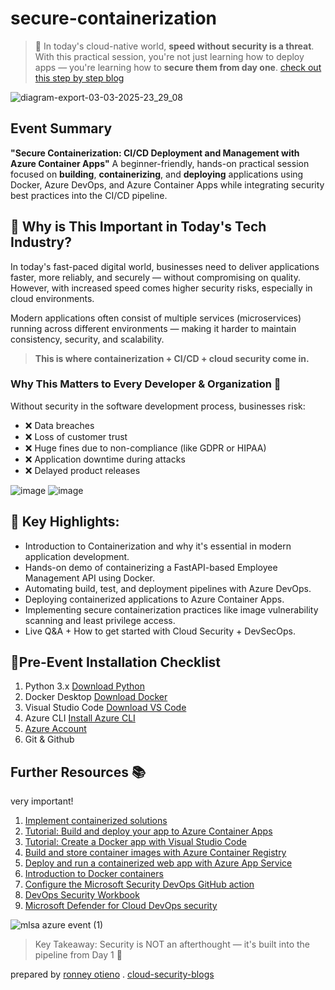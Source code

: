 # secure-containerization

> 🚨 In today's cloud-native world, **speed without security is a threat**.  
> With this practical session, you're not just learning how to deploy apps — you're learning how to **secure them from day one**.
> [check out this step by step blog](https://securecloudwithronney.hashnode.dev/deploying-to-azure-container-apps)

![diagram-export-03-03-2025-23_29_08](https://github.com/user-attachments/assets/9672e94b-9e3e-4c28-84d2-dcc9154ea14e)


## Event Summary
**"Secure Containerization: CI/CD Deployment and Management with Azure Container Apps"**
A beginner-friendly, hands-on practical session focused on **building**, **containerizing**, and **deploying** applications using Docker, Azure DevOps, and Azure Container Apps while integrating security best practices into the CI/CD pipeline.

## 🎯 Why is This Important in Today's Tech Industry?
In today's fast-paced digital world, businesses need to deliver applications faster, more reliably, and securely — without compromising on quality. However, with increased speed comes higher security risks, especially in cloud environments.

Modern applications often consist of multiple services (microservices) running across different environments — making it harder to maintain consistency, security, and scalability.

> **This is where containerization + CI/CD + cloud security come in.**
### Why This Matters to Every Developer & Organization 🚨
Without security in the software development process, businesses risk:
- ❌ Data breaches
- ❌ Loss of customer trust
- ❌ Huge fines due to non-compliance (like GDPR or HIPAA)
- ❌ Application downtime during attacks
- ❌ Delayed product releases

![image](https://github.com/user-attachments/assets/8061033d-264f-439e-9cf5-a82ef2848f97)
![image](https://github.com/user-attachments/assets/ab989682-f847-4813-98ba-19325de3f0be)


## 🔑 Key Highlights:
- Introduction to Containerization and why it's essential in modern application development.
- Hands-on demo of containerizing a FastAPI-based Employee Management API using Docker.
- Automating build, test, and deployment pipelines with Azure DevOps.
- Deploying containerized applications to Azure Container Apps.
- Implementing secure containerization practices like image vulnerability scanning and least privilege access.
- Live Q&A + How to get started with Cloud Security + DevSecOps.

## 📍Pre-Event Installation Checklist
1. Python 3.x	[Download Python](https://www.python.org/downloads/)
2. Docker Desktop	[Download Docker](https://docs.docker.com/desktop/setup/install/windows-install/)
3. Visual Studio Code	[Download VS Code](https://code.visualstudio.com/)
4. Azure CLI	[Install Azure CLI](https://learn.microsoft.com/en-us/cli/azure/install-azure-cli/?wt.mc_id=studentamb_387261)
5. [Azure Account](https://azure.microsoft.com/free/?wt.mc_id=studentamb_387261)
7. Git & Github

## Further Resources 📚
very important!
1. [Implement containerized solutions](https://learn.microsoft.com/en-us/training/paths/az-204-implement-iaas-solutions/?wt.mc_id=studentamb_387261)
2. [Tutorial: Build and deploy your app to Azure Container Apps](https://learn.microsoft.com/en-us/azure/container-apps/tutorial-code-to-cloud?tabs=bash%2Ccsharp&pivots=acr-remote/?wt.mc_id=studentamb_387261)
3. [Tutorial: Create a Docker app with Visual Studio Code](https://learn.microsoft.com/en-us/visualstudio/docker/tutorials/docker-tutorial/?wt.mc_id=studentamb_387261)
4. [Build and store container images with Azure Container Registry](https://learn.microsoft.com/en-us/training/modules/build-and-store-container-images/?wt.mc_id=studentamb_387261)
5. [Deploy and run a containerized web app with Azure App Service](https://learn.microsoft.com/en-us/training/modules/deploy-run-container-app-service/?wt.mc_id=studentamb_387261)
6. [Introduction to Docker containers](https://learn.microsoft.com/en-us/training/modules/intro-to-docker-containers/?wt.mc_id=studentamb_387261)
7. [Configure the Microsoft Security DevOps GitHub action](https://learn.microsoft.com/en-us/azure/defender-for-cloud/github-action/?wt.mc_id=studentamb_387261)
8. [DevOps Security Workbook](https://techcommunity.microsoft.com/blog/microsoftdefendercloudblog/devops-security-workbook/3637662/?wt.mc_id=studentamb_387261)
9. [Microsoft Defender for Cloud DevOps security](https://learn.microsoft.com/en-us/azure/defender-for-cloud/defender-for-devops-introduction/?wt.mc_id=studentamb_387261)

![mlsa azure event (1)](https://github.com/user-attachments/assets/c62e288a-5da3-495f-8f79-405a2b311ac5)

> Key Takeaway: Security is NOT an afterthought — it's built into the pipeline from Day 1 🔐

prepared by [ronney otieno](https://www.linkedin.com/in/ronney-otieno/) . [cloud-security-blogs](https://securecloudwithronney.hashnode.dev/)
